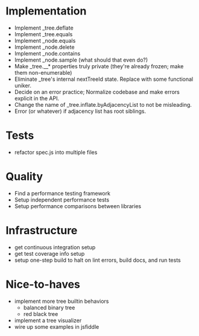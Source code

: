 # Implementation

 * Implement _tree.deflate
 * Implement _tree.equals
 * Implement _node.equals
 * Implement _node.delete
 * Implement _node.contains
 * Implement _node.sample (what should that even do?)
 * Make _tree.__* properties truly private (they're already frozen; make them non-enumerable)
 * Eliminate _tree's internal nextTreeId state. Replace with some functional uniker.
 * Decide on an error practice; Normalize codebase and make errors explicit in the API.
 * Change the name of _tree.inflate.byAdjacencyList to not be misleading.
 * Error (or whatever) if adjacency list has root siblings.

# Tests

 * refactor spec.js into multiple files

# Quality

 * Find a performance testing framework
 * Setup independent performance tests
 * Setup performance comparisons between libraries

# Infrastructure

 * get continuous integration setup
 * get test coverage info setup
 * setup one-step build to halt on lint errors, build docs, and run tests

# Nice-to-haves

 * implement more tree builtin behaviors
   - balanced binary tree
   - red black tree
 * implement a tree visualizer
 * wire up some examples in jsfiddle


